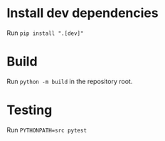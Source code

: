 # Install dev dependencies

Run `pip install ".[dev]"`

# Build

Run `python -m build` in the repository root.

# Testing

Run `PYTHONPATH=src pytest`

